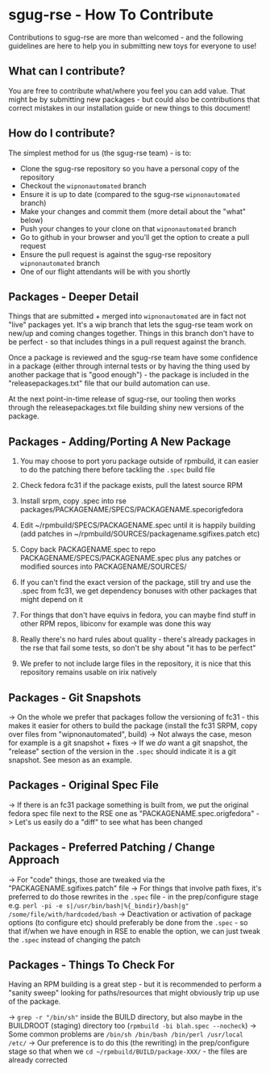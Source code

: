 # sgug-rse - How To Contribute

Contributions to sgug-rse are more than welcomed - and the following guidelines are here to help you in submitting new toys for everyone to use!

## What can I contribute?

You are free to contribute what/where you feel you can add value. That might be by submitting new packages - but could also be contributions that correct mistakes in our installation guide or new things to this document!

## How do I contribute?

The simplest method for us (the sgug-rse team) - is to:

* Clone the sgug-rse repository so you have a personal copy of the repository
* Checkout the `wipnonautomated` branch
* Ensure it is up to date (compared to the sgug-rse `wipnonautomated` branch)
* Make your changes and commit them (more detail about the "what" below)
* Push your changes to your clone on that `wipnonautomated` branch
* Go to github in your browser and you'll get the option to create a pull request
* Ensure the pull request is against the sgug-rse repository `wipnonautomated` branch
* One of our flight attendants will be with you shortly

## Packages - Deeper Detail

Things that are submitted + merged into `wipnonautomated` are in fact not "live" packages yet. It's a wip branch that lets the sgug-rse team work on new/up and coming changes together. Things in this branch don't have to be perfect - so that includes things in a pull request against the branch.

Once a package is reviewed and the sgug-rse team have some confidence in a package (either through internal tests or by having the thing used by another package that is "good enough") - the package is included in the "releasepackages.txt" file that our build automation can use.

At the next point-in-time release of sgug-rse, our tooling then works through the releasepackages.txt file building shiny new versions of the package.

## Packages - Adding/Porting A New Package

1) You may choose to port yoru package outside of rpmbuild, it can easier to do the patching there before tackling the `.spec` build file

2) Check fedora fc31 if the package exists, pull the latest source RPM

3) Install srpm, copy .spec into rse packages/PACKAGENAME/SPECS/PACKAGENAME.specorigfedora

4) Edit ~/rpmbuild/SPECS/PACKAGENAME.spec until it is happily building (add patches in ~/rpmbuild/SOURCES/packagename.sgifixes.patch etc)

5) Copy back PACKAGENAME.spec to repo PACKAGENAME/SPECS/PACKAGENAME.spec plus any patches or modified sources into PACKAGENAME/SOURCES/

6) If you can't find the exact version of the package, still try and use the .spec from fc31, we get dependency bonuses with other packages that might depend on it

7) For things that don't have equivs in fedora, you can maybe find stuff in other RPM repos, libiconv for example was done this way

8) Really there's no hard rules about quality - there's already packages in the rse that fail some tests, so don't be shy about "it has to be perfect"

9) We prefer to not include large files in the repository, it is nice that this repository remains usable on irix natively

## Packages - Git Snapshots

-> On the whole we prefer that packages follow the versioning of fc31 - this makes it easier for others to build the package (install the fc31 SRPM, copy over files from "wipnonautomated", build)
-> Not always the case, meson for example is a git snapshot + fixes
-> If we _do_ want a git snapshot, the "release" section of the version in the `.spec` should indicate it is a git snapshot. See meson as an example.

## Packages - Original Spec File

-> If there is an fc31 package something is built from, we put the original fedora spec file next to the RSE one as "PACKAGENAME.spec.origfedora"
-> Let's us easily do a "diff" to see what has been changed

## Packages - Preferred Patching / Change Approach

-> For "code" things, those are tweaked via the "PACKAGENAME.sgifixes.patch" file
-> For things that involve path fixes, it's preferred to do those rewrites in the `.spec` file - in the prep/configure stage
e.g. `perl -pi -e s|/usr/bin/bash|%{_bindir}/bash|g" /some/file/with/hardcoded/bash`
-> Deactivation or activation of package options (to configure etc) should preferably be done from the `.spec` - so that if/when we have enough in RSE to enable the option, we can just tweak the `.spec` instead of changing the patch

## Packages - Things To Check For

Having an RPM building is a great step - but it is recommended to perform a "sanity sweep" looking for paths/resources that might obviously trip up use of the package.

-> `grep -r "/bin/sh"` inside the BUILD directory, but also maybe in the BUILDROOT (staging) directory too (`rpmbuild -bi blah.spec --nocheck`)
-> Some common problems are `/bin/sh /bin/bash /bin/perl /usr/local /etc/`
-> Our preference is to do this (the rewriting) in the prep/configure stage so that when we `cd ~/rpmbuild/BUILD/package-XXX/` - the files are already corrected

